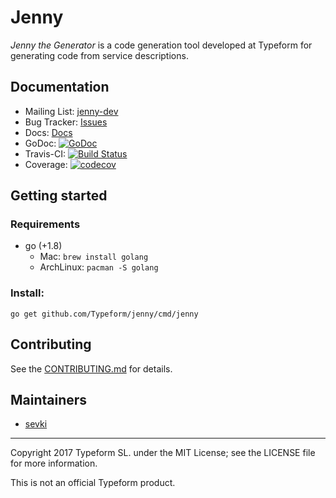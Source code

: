 # Jenny

_Jenny the Generator_ is a code generation tool developed at Typeform for
generating code from service descriptions.

## Documentation

* Mailing List: [jenny-dev](https://groups.google.com/forum/#!forum/jenny-dev)
* Bug Tracker: [Issues](https://github.com/typeform/jenny/issues)
* Docs: [Docs](https://github.com/Typeform/jenny/tree/master/docs)
* GoDoc:
  [![GoDoc](https://godoc.org/github.com/Typeform/jenny?status.svg)](https://godoc.org/github.com/Typeform/jenny)
* Travis-CI:
  [![Build Status](https://travis-ci.org/Typeform/jenny.svg?branch=master)](https://travis-ci.org/Typeform/jenny)
* Coverage:
  [![codecov](https://codecov.io/gh/Typeform/jenny/branch/master/graph/badge.svg)](https://codecov.io/gh/Typeform/jenny)

## Getting started

### Requirements

* go (+1.8)
  * Mac: `brew install golang`
  * ArchLinux: `pacman -S golang`

### Install:

```
go get github.com/Typeform/jenny/cmd/jenny
```

## Contributing

See the
[CONTRIBUTING.md](https://github.com/Typeform/jenny/blob/master/CONTRIBUTING.md)
for details.

## Maintainers

* [sevki](https://github.com/Typeform/jenny)

---

Copyright 2017 Typeform SL. under the MIT License; see the LICENSE file for more
information.

This is not an official Typeform product.
